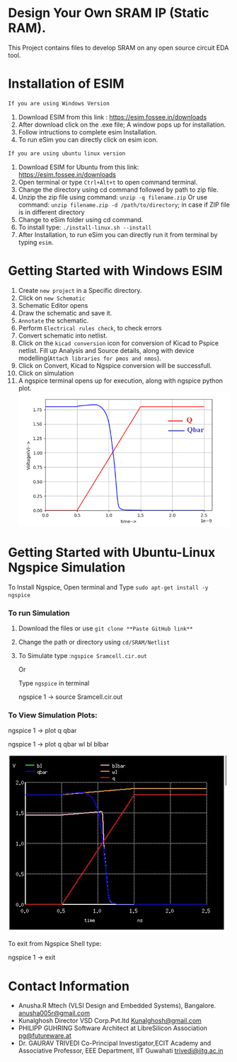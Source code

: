 
# Design Your Own SRAM IP (Static RAM).
This Project contains files to develop SRAM on any open source circuit EDA tool.
# Installation of ESIM
```html
If you are using Windows Version
```
1. Download ESIM from this link : https://esim.fossee.in/downloads
2. After download click on the .exe file;  A window pops up for installation.
3. Follow intructions to complete esim Installation.
4. To run eSim you can directly click on esim icon.

```html
If you are using ubuntu linux version
```
1. Download ESIM for Ubuntu from this link: https://esim.fossee.in/downloads
2. Open terminal or type `Ctrl+Alt+t` to open command terminal.
3. Change the directory using cd command followed by path to zip file.
4. Unzip the zip file using command: `unzip -q filename.zip` 
   Or use command: `unzip filename.zip -d /path/to/directory`; in case if ZIP file is in different directory
5. Change to eSim folder using cd command.
6. To install type: `./install-linux.sh --install`
7. After Installation, to run eSim you can directly run it from terminal by typing `esim`.
 
#  Getting Started with Windows ESIM
1. Create `new project` in a Specific directory.
2. Click on `new Schematic`
3. Schematic Editor opens
4. Draw the schematic and save it.
5. `Annotate` the schematic. 
6. Perform `Electrical rules check`, to check errors
7. Convert schematic into netlist. 
8. Click on the `kicad conversion` icon for conversion of Kicad to Pspice netlist. Fill up Analysis and Source details, along with     device modelling(`Attach libraries for pmos and nmos`). 
9. Click on Convert, Kicad to Ngspice conversion will be successfull.
10. Click on simulation
11. A ngspice terminal opens up for execution, along with ngspice python plot.
![](Waveforms/q-qbar.png)

# Getting Started with Ubuntu-Linux Ngspice Simulation
To Install Ngspice, Open terminal and Type 
`sudo apt-get install -y ngspice`
### To run Simulation
1. Download the files or use `git clone **Paste GitHub link**`

2. Change the path or directory using `cd/SRAM/Netlist`

3. To Simulate type :`ngspice Sramcell.cir.out`

   Or

   Type `ngspice` in terminal

   ngspice 1 -> source Sramcell.cir.out

### To View Simulation Plots:

ngspice 1 -> plot q qbar

ngspice 1 -> plot q qbar wl bl blbar

 ![](Waveforms/Spice.jpeg)


To exit from Ngspice Shell type:

ngspice 1 ->  exit

# Contact Information
* Anusha.R Mtech (VLSI Design and Embedded Systems), Bangalore. anusha005r@gmail.com
* Kunalghosh Director VSD Corp.Pvt.ltd Kunalghosh@gmail.com
* PHILIPP GUHRING Software Architect at LibreSilicon Association pg@futureware.at
* Dr. GAURAV TRIVEDI Co-Principal Investigator,ECIT Academy and Associative Professor, EEE Department, IIT Guwahati trivedi@iitg.ac.in
